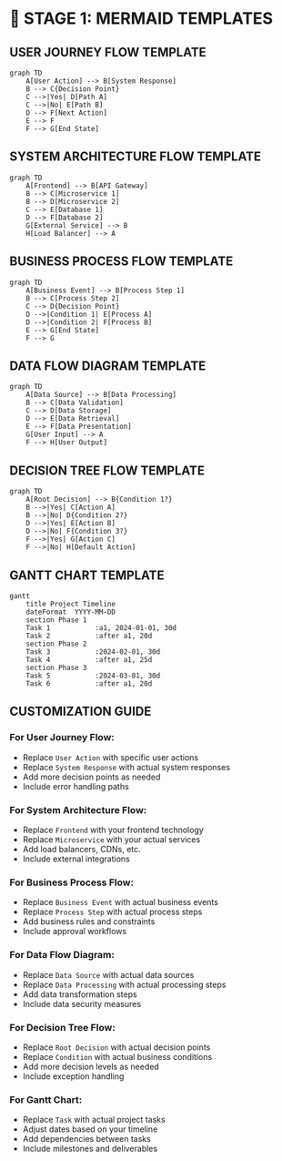 # 🎯 STAGE 1: MERMAID TEMPLATES

## **USER JOURNEY FLOW TEMPLATE**
```mermaid
graph TD
    A[User Action] --> B[System Response]
    B --> C{Decision Point}
    C -->|Yes| D[Path A]
    C -->|No| E[Path B]
    D --> F[Next Action]
    E --> F
    F --> G[End State]
```

## **SYSTEM ARCHITECTURE FLOW TEMPLATE**
```mermaid
graph TD
    A[Frontend] --> B[API Gateway]
    B --> C[Microservice 1]
    B --> D[Microservice 2]
    C --> E[Database 1]
    D --> F[Database 2]
    G[External Service] --> B
    H[Load Balancer] --> A
```

## **BUSINESS PROCESS FLOW TEMPLATE**
```mermaid
graph TD
    A[Business Event] --> B[Process Step 1]
    B --> C[Process Step 2]
    C --> D{Decision Point}
    D -->|Condition 1| E[Process A]
    D -->|Condition 2| F[Process B]
    E --> G[End State]
    F --> G
```

## **DATA FLOW DIAGRAM TEMPLATE**
```mermaid
graph TD
    A[Data Source] --> B[Data Processing]
    B --> C[Data Validation]
    C --> D[Data Storage]
    D --> E[Data Retrieval]
    E --> F[Data Presentation]
    G[User Input] --> A
    F --> H[User Output]
```

## **DECISION TREE FLOW TEMPLATE**
```mermaid
graph TD
    A[Root Decision] --> B{Condition 1?}
    B -->|Yes| C[Action A]
    B -->|No| D{Condition 2?}
    D -->|Yes| E[Action B]
    D -->|No| F{Condition 3?}
    F -->|Yes| G[Action C]
    F -->|No| H[Default Action]
```

## **GANTT CHART TEMPLATE**
```mermaid
gantt
    title Project Timeline
    dateFormat  YYYY-MM-DD
    section Phase 1
    Task 1           :a1, 2024-01-01, 30d
    Task 2           :after a1, 20d
    section Phase 2
    Task 3           :2024-02-01, 30d
    Task 4           :after a1, 25d
    section Phase 3
    Task 5           :2024-03-01, 30d
    Task 6           :after a1, 20d
```

## **CUSTOMIZATION GUIDE**

### **For User Journey Flow:**
- Replace `User Action` with specific user actions
- Replace `System Response` with actual system responses
- Add more decision points as needed
- Include error handling paths

### **For System Architecture Flow:**
- Replace `Frontend` with your frontend technology
- Replace `Microservice` with your actual services
- Add load balancers, CDNs, etc.
- Include external integrations

### **For Business Process Flow:**
- Replace `Business Event` with actual business events
- Replace `Process Step` with actual process steps
- Add business rules and constraints
- Include approval workflows

### **For Data Flow Diagram:**
- Replace `Data Source` with actual data sources
- Replace `Data Processing` with actual processing steps
- Add data transformation steps
- Include data security measures

### **For Decision Tree Flow:**
- Replace `Root Decision` with actual decision points
- Replace `Condition` with actual business conditions
- Add more decision levels as needed
- Include exception handling

### **For Gantt Chart:**
- Replace `Task` with actual project tasks
- Adjust dates based on your timeline
- Add dependencies between tasks
- Include milestones and deliverables
